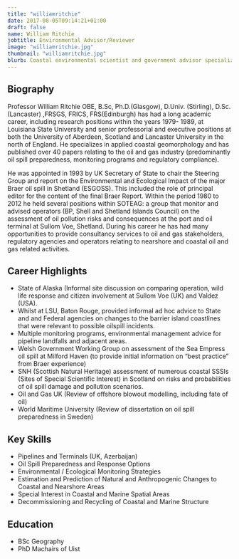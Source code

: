 ```yaml
---
title: "williamritchie"
date: 2017-08-05T09:14:21+01:00
draft: false
name: William Ritchie
jobtitle: Environmental Advisor/Reviewer
image: "williamritchie.jpg"
thumbnail: "williamritchie.jpg"
blurb: Coastal environmental scientist and government advisor specializing in oil spill preparedness, monitoring and compliance.
---
```


## Biography

<p>
    Professor William Ritchie OBE, B.Sc, Ph.D.(Glasgow), D.Univ. (Stirling),
    D.Sc. (Lancaster) ,FRSGS, FRICS, FRS(Edinburgh) has had a long
    academic career, including research positions within the years 1979-
    1989, at Louisiana State University and senior professorial and executive
    positions at both the University of Aberdeen, Scotland and Lancaster
    University in the north of England. He specializes in applied coastal
    geomorphology and has published over 40 papers relating to the oil and
    gas industry (predominantly oil spill preparedness, monitoring programs
    and regulatory compliance).
</p>
<p>
    He was appointed in 1993 by UK Secretary of State to chair the Steering
    Group and report on the Environmental and Ecological Impact of the
    major Braer oil spill in Shetland (ESGOSS). This included the role of
    principal editor for the content of the final Braer Report. Within the
    period 1980 to 2012 he held several positions within SOTEAG: a group
    that monitor and advised operators (BP, Shell and Shetland Islands
    Council) on the assessment of oil pollution risks and consequences
    at the port and oil terminal at Sullom Voe, Shetland. During his career
    he has had many opportunities to provide consultancy services to oil
    and gas stakeholders, regulatory agencies and operators relating to
    nearshore and coastal oil and gas related activities.
</p>

## Career Highlights

* State of Alaska (Informal site discussion on comparing operation, wild
life response and citizen involvement at Sullom Voe (UK) and Valdez
(USA).
* Whilst at LSU, Baton Rouge, provided informal ad hoc advice to State
and and Federal agencies on changes to the barrier island coastlines
that were relevant to possible oilspill incidents.
* Multiple monitoring programs, environmental management advice for
pipeline landfalls and adjacent areas.
* Welsh Government Working Group on assessment of the Sea Empress
oil spill at Milford Haven (to provide initial information on “best
practice” from Braer experience)
* SNH (Scottish Natural Heritage) assessment of numerous coastal
SSSIs (Sites of Special Scientific Interest) in Scotland on risks and
probabilities of oil spill damage and pollution scenarios.
* Oil and Gas UK (Review of offshore blowout modelling, including fate
of oil)
* World Maritime University (Review of dissertation on oil spill
preparedness in Sweden)

<split>

## Key Skills

* Pipelines and Terminals (UK, Azerbaijan)
* Oil Spill Preparedness and Response Options
* Environmental / Ecological Monitoring Strategies
* Estimation and Prediction of Natural and Anthropogenic Changes to Coastal and Nearshore Areas
* Special Interest in Coastal and Marine Spatial Areas
* Decommissioning and Recycling of Coastal and Marine Structure

## Education
* BSc Geography
* PhD Machairs of Uist